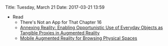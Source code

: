 Title: Tuesday, March 21
Date: 2017-03-21 13:59

- Read
	- There's Not an App for That Chapter 16
	- [Annexing Reality: Enabling Opportunistic Use of Everyday Objects as Tangible Proxies in Augmented Reality](http://dl.acm.org/citation.cfm?doid=2858036.2858134)
	- [Mobile Augmented Reality for Browsing Physical Spaces](http://dl.acm.org.ezproxy.rit.edu/citation.cfm?id=2638796&CFID=736425681&CFTOKEN=51392544)
